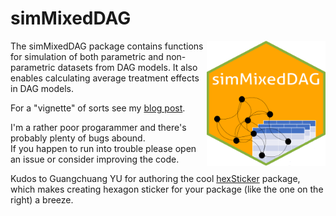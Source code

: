 # simMixedDAG

<img src='inst/simMixedDAGhex.png' align="right" height="200" width = "190" />


The simMixedDAG package contains functions for simulation of both
parametric and non-parametric datasets from DAG models. It also enables calculating
average treatment effects in DAG models.

For a "vignette" of sorts see my [blog post](https://iyarlin.github.io/2019/07/23/mixed_dag_simulation_using_simmixeddag_package/).

I'm a rather poor progarammer and there's probably plenty of bugs abound.  
If you happen to run into trouble please open an issue or consider improving the code.

Kudos to Guangchuang YU for authoring the cool [hexSticker](https://github.com/GuangchuangYu/hexSticker) package, which makes creating hexagon sticker for your package (like the one on the right) a breeze.  